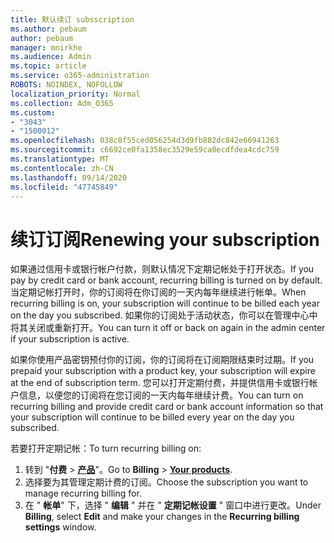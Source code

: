 ```yaml
---
title: 默认续订 subsscription
ms.author: pebaum
author: pebaum
manager: mnirkhe
ms.audience: Admin
ms.topic: article
ms.service: o365-administration
ROBOTS: NOINDEX, NOFOLLOW
localization_priority: Normal
ms.collection: Adm_O365
ms.custom:
- "3043"
- "1500012"
ms.openlocfilehash: 038c8f55ced056254d3d9fb882dc842e66941263
ms.sourcegitcommit: c6692ce0fa1358ec3529e59ca0ecdfdea4cdc759
ms.translationtype: MT
ms.contentlocale: zh-CN
ms.lasthandoff: 09/14/2020
ms.locfileid: "47745849"
---
```

# <a name="renewing-your-subscription"></a><span data-ttu-id="f02cf-102">续订订阅</span><span class="sxs-lookup"><span data-stu-id="f02cf-102">Renewing your subscription</span></span>

<span data-ttu-id="f02cf-103">如果通过信用卡或银行帐户付款，则默认情况下定期记帐处于打开状态。</span><span class="sxs-lookup"><span data-stu-id="f02cf-103">If you pay by credit card or bank account, recurring billing is turned on by default.</span></span> <span data-ttu-id="f02cf-104">当定期记帐打开时，你的订阅将在你订阅的一天内每年继续进行帐单。</span><span class="sxs-lookup"><span data-stu-id="f02cf-104">When recurring billing is on, your subscription will continue to be billed each year on the day you subscribed.</span></span> <span data-ttu-id="f02cf-105">如果你的订阅处于活动状态，你可以在管理中心中将其关闭或重新打开。</span><span class="sxs-lookup"><span data-stu-id="f02cf-105">You can turn it off or back on again in the admin center if your subscription is active.</span></span>

<span data-ttu-id="f02cf-106">如果你使用产品密钥预付你的订阅，你的订阅将在订阅期限结束时过期。</span><span class="sxs-lookup"><span data-stu-id="f02cf-106">If you prepaid your subscription with a product key, your subscription will expire at the end of subscription term.</span></span> <span data-ttu-id="f02cf-107">您可以打开定期付费，并提供信用卡或银行帐户信息，以便您的订阅将在您订阅的一天内每年继续计费。</span><span class="sxs-lookup"><span data-stu-id="f02cf-107">You can turn on recurring billing and provide credit card or bank account information so that your subscription will continue to be billed every year on the day you subscribed.</span></span>

<span data-ttu-id="f02cf-108">若要打开定期记帐：</span><span class="sxs-lookup"><span data-stu-id="f02cf-108">To turn recurring billing on:</span></span> 

1. <span data-ttu-id="f02cf-109">转到 "**付费**  >  **[产品](https://go.microsoft.com/fwlink/p/?linkid=842054)**"。</span><span class="sxs-lookup"><span data-stu-id="f02cf-109">Go to **Billing** > **[Your products](https://go.microsoft.com/fwlink/p/?linkid=842054)**.</span></span>
2. <span data-ttu-id="f02cf-110">选择要为其管理定期计费的订阅。</span><span class="sxs-lookup"><span data-stu-id="f02cf-110">Choose the subscription you want to manage recurring billing for.</span></span>
3. <span data-ttu-id="f02cf-111">在 " **帐单**" 下，选择 " **编辑** " 并在 " **定期记帐设置** " 窗口中进行更改。</span><span class="sxs-lookup"><span data-stu-id="f02cf-111">Under **Billing**, select **Edit** and make your changes in the **Recurring billing settings** window.</span></span> 